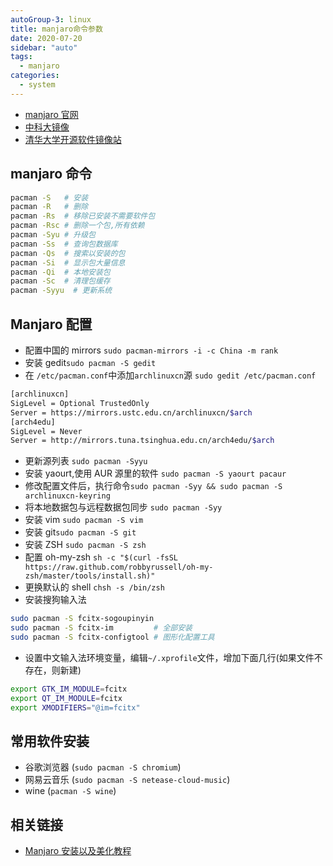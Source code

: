 ```yaml
---
autoGroup-3: linux
title: manjaro命令参数
date: 2020-07-20
sidebar: "auto"
tags:
  - manjaro
categories:
  - system
---
```


- [manjaro 官网](https://manjaro.org/)
- [中科大镜像](https://mirrors.ustc.edu.cn/)
- [清华大学开源软件镜像站](https://mirrors.tuna.tsinghua.edu.cn/)

## manjaro 命令



```bash
pacman -S   # 安装
pacman -R   # 删除
pacman -Rs  # 移除已安装不需要软件包
pacman -Rsc # 删除一个包,所有依赖
pacman -Syu # 升级包
pacman -Ss  # 查询包数据库
pacman -Qs  # 搜索以安装的包
pacman -Si  # 显示包大量信息
pacman -Qi  # 本地安装包
pacman -Sc  # 清理包缓存
pacman -Syyu  # 更新系统
```



## Manjaro 配置

- 配置中国的 mirrors `sudo pacman-mirrors -i -c China -m rank`
- 安装 gedit`sudo pacman -S gedit`
- 在 `/etc/pacman.conf`中添加`archlinuxcn`源 `sudo gedit /etc/pacman.conf`



```bash
[archlinuxcn]
SigLevel = Optional TrustedOnly
Server = https://mirrors.ustc.edu.cn/archlinuxcn/$arch
[arch4edu]
SigLevel = Never
Server = http://mirrors.tuna.tsinghua.edu.cn/arch4edu/$arch
```



- 更新源列表 `sudo pacman -Syyu`
- 安装 yaourt,使用 AUR 源里的软件 `sudo pacman -S yaourt pacaur`
- 修改配置文件后，执行命令`sudo pacman -Syy && sudo pacman -S archlinuxcn-keyring`
- 将本地数据包与远程数据包同步 `sudo pacman -Syy`
- 安装 vim `sudo pacman -S vim`
- 安装 git`sudo pacman -S git`
- 安装 ZSH `sudo pacman -S zsh`
- 配置 oh-my-zsh `sh -c "$(curl -fsSL https://raw.github.com/robbyrussell/oh-my-zsh/master/tools/install.sh)"`
- 更换默认的 shell `chsh -s /bin/zsh`
- 安装搜狗输入法



```bash
sudo pacman -S fcitx-sogoupinyin
sudo pacman -S fcitx-im         # 全部安装
sudo pacman -S fcitx-configtool # 图形化配置工具
```



- 设置中文输入法环境变量，编辑`~/.xprofile`文件，增加下面几行(如果文件不存在，则新建)



```bash
export GTK_IM_MODULE=fcitx
export QT_IM_MODULE=fcitx
export XMODIFIERS="@im=fcitx"
```



## 常用软件安装

- 谷歌浏览器 (`sudo pacman -S chromium`)
- 网易云音乐 (`sudo pacman -S netease-cloud-music`)
- wine (`pacman -S wine`)

## 相关链接

- [Manjaro 安装以及美化教程](https://juejin.im/post/5a6b1b3651882573443cea61)
